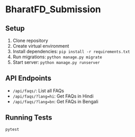 # BharatFD_Submission


## Setup
1. Clone repository
2. Create virtual environment
3. Install dependencies: `pip install -r requirements.txt`
4. Run migrations: `python manage.py migrate`
5. Start server: `python manage.py runserver`

## API Endpoints
- `/api/faqs/`: List all FAQs
- `/api/faqs/?lang=hi`: Get FAQs in Hindi
- `/api/faqs/?lang=bn`: Get FAQs in Bengali

## Running Tests
`pytest`